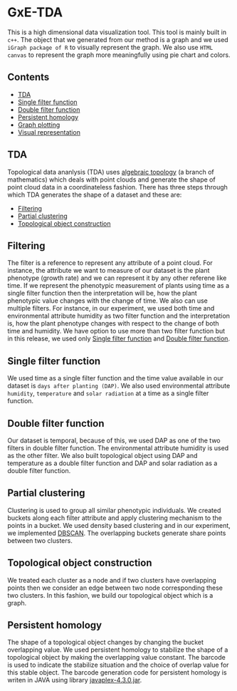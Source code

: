 GxE-TDA
=======

This is a high dimensional data visualization tool. This tool is mainly built in `c++`. The object that we generated from our method is a graph and we used `iGraph package of R` to visually represent the graph. We also use `HTML canvas` to represent the graph more meaningfully using pie chart and colors.

## Contents
- [TDA](#tda)
- [Single filter function](#single_filter_function)
- [Double filter function](#double_filter_function)
- [Persistent homology](#persistent_homology)
- [Graph plotting](#graph_plotting)
- [Visual representation](#visual_representation)


## TDA
Topological data ananlysis (TDA) uses [algebraic topology](https://en.wikipedia.org/wiki/Algebraic_topology) (a branch of mathematics) which deals with point clouds and generate the shape of point cloud data in a coordinateless fashion. There has three steps through which TDA generates the shape of a dataset and these are:

- [Filtering](#filtering)
- [Partial clustering](#partial_clustering)
- [Topological object construction](#topological_object_construction)


## Filtering
The filter is a reference to represent any attribute of a point cloud. For instance, the attribute we want to measure of our dataset is the plant phenotype (growth rate) and we can represent it by any other referene like time. If we represent the phenotypic measurement of plants using time as a single filter function then the interpretation will be, how the plant phenotypic value changes with the change of time. We also can use multiple filters. For instance, in our experiment, we used both time and environmental attribute humidity as two filter function and the interpretation is, how the plant phenotype changes with respect to the change of both time and humidity. We have option to use more than two filter function but in this release, we used only [Single filter function](#single_filter_function) and [Double filter function](#double_filter_function).


## Single filter function
We used time as a single filter function and the time value available in our dataset is `days after planting (DAP)`. We also used environmental attribute `humidity`, `temperature` and `solar radiation` at a time as a single filter function.


## Double filter function
Our dataset is temporal, because of this, we used DAP as one of the two filters in double filter function. The environmental attribute humidity is used as the other filter. We also built topological object using DAP and temperature as a double filter function and DAP and solar radiation as a double filter function.


## Partial clustering
Clustering is used to group all similar phenotypic individuals. We created buckets along each filter attribute and apply clustering mechanism to the points in a bucket. We used density based clustering and in our experiment, we implemented [DBSCAN](https://en.wikipedia.org/wiki/DBSCAN). The overlapping buckets generate share points between two clusters.


## Topological object construction
We treated each cluster as a node and if two clusters have overlapping points then we consider an edge between two node corresponding these two clusters. In this fashion, we build our topological object which is a graph.


## Persistent homology
The shape of a topological object changes by changing the bucket overlapping value. We used persistent homology to stabilize the shape of a topological object by making the overlapping value constant. The barcode is used to indicate the stabilize situation and the choice of overlap value for this stable object. The barcode generation code for persistent homology is writen in JAVA using library [javaplex-4.3.0.jar](https://github.com/appliedtopology/javaplex/releases/tag/4.3.0).




